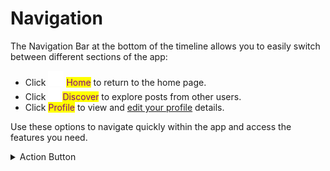 # Navigation

The Navigation Bar at the bottom of the timeline allows you to easily switch between different sections of the app:

* Click ![](<../.gitbook/assets/Frame 181.png>) <mark style="color:purple;">Home</mark> to return to the home page.
* Click ![](<../.gitbook/assets/Vector (9) (1).png>) <mark style="color:purple;">Discover</mark> to explore posts from other users.
* Click <mark style="color:purple;">Profile</mark> to view and [edit your profile](broken-reference/) details.

Use these options to navigate quickly within the app and access the features you need.

<details>

<summary>Action Button</summary>

Tap the Action Button shortly to go directly to the **Create Post** screen.

Long press the Action Button to see these shortcuts:

* **Shop:** Direct link to the Shop.
* **Mo:** Opens the AI workflow.
* **Create Story:** Direct link to the [Story Creation](../moseiki-features/stories.md#create-and-share-a-story) workflow.
* **Create Post:** Quick route to the [Post Creation](../moseiki-features/create-a-post.md) workflow.

Choose the needed shortcut to use the feature right away.

</details>
